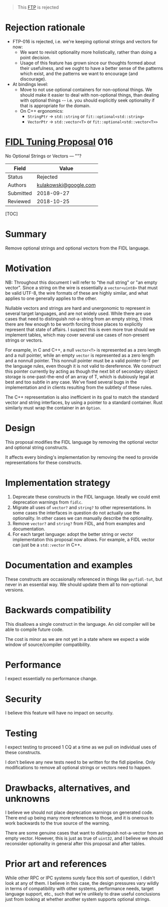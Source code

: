 > This [FTP](README.md) is rejected

# Rejection rationale

* FTP-016 is rejected, i.e. we're keeping optional strings and vectors for now:
    * We want to revisit optionality more holistically, rather than doing a
      point decision.
    * Usage of this feature has grown since our thoughts formed about their
      usefulness, and we ought to have a better sense of the patterns which
      exist, and the patterns we want to encourage (and discourage).
* At bindings level:
    * Move to not use optional containers for non-optional things.
      We should make it easier to deal with non-optional things, than
      dealing with optional things -- i.e. you should explicitly seek
      optionality if that is appropriate for the domain.
    * On C++ ergonomics:
        * `StringPtr` -> `std::string` or `fit::optional<std::string>`
        * `VectorPtr` -> `std::vector<T>` or `fit::optional<std::vector<T>>`

# [FIDL Tuning Proposal](README.md) 016

No Optional Strings or Vectors &mdash; ""?


Field     | Value
----------|--------------------------
Status    | Rejected
Authors   | kulakowski@google.com
Submitted | 2018-09-27
Reviewed  | 2018-10-25

[TOC]

# Summary

Remove optional strings and optional vectors from the FIDL language.

# Motivation

NB: Throughout this document I will refer to "the null string" or
"an empty vector".
Since a string on the wire is essentially a `vector<uint8>` that must be valid
UTF-8, the wire formats of these are highly similar, and what applies to
one generally applies to the other.

Nullable vectors and strings are hard and unergonomic to represent in
several target languages, and are not widely used.
While there are use cases that need to distinguish not-a-string from an
empty string, I think there are few enough to be worth forcing those places
to explicitly represent that state of affairs.
I suspect this is even more true should we implement tables, which may
cover several use cases of non-present strings or vectors.

For example, in C and C++, a null `vector<T>` is represented as a zero
length and a null pointer, while an empty `vector` is represented as a zero
length and a nonnull pointer.
This nonnull pointer must be a valid pointer-to-T per the language rules,
even though it is not valid to dereference.
We construct this pointer currently by acting as though the next bit of
secondary object storage is one-past-the-end of an array of T, which is
dubiously legal at best and too subtle in any case.
We've fixed several bugs in the implementation and in clients resulting
from the subtlety of these rules.

The C++ representation is also inefficient in its goal to match the
standard vector and string interfaces, by using a pointer to a standard
container.
Rust similarly must wrap the container in an `Option`.

# Design

This proposal modifies the FIDL language by removing the optional vector
and optional string constructs.

It affects every binding's implementation by removing the need to provide
representations for these constructs.

# Implementation strategy

1. Deprecate these constructs in the FIDL language.
   Ideally we could emit deprecation warnings from `fidlc`.
2. Migrate all uses of `vector?` and `string?` to other representations.
   In some cases the interfaces in question do not actually use the
   optionality.
   In other cases we can manually describe the optionality.
3. Remove `vector?` and `string?` from FIDL, and from examples and
   documentation.
4. For each target language: adopt the better string or vector
   implementation this proposal now allows.
   For example, a FIDL vector can just be a `std::vector` in C++.

# Documentation and examples

These constructs are occasionally referenced in things like `go/fidl-tut`,
but never in an essential way.
We should update them all to non-optional versions.

# Backwards compatibility

This disallows a single construct in the language.
An old compiler will be able to compile future code.

The cost is minor as we are not yet in a state where we expect a wide
window of source/compiler compatibility.

# Performance

I expect essentially no performance change.

# Security

I believe this feature will have no impact on security.

# Testing

I expect testing to proceed 1 CQ at a time as we pull on individual uses
of these constructs.

I don't believe any new tests need to be written for the fidl pipeline.
Only modifications to remove all optional strings or vectors need to
happen.

# Drawbacks, alternatives, and unknowns

I believe we should not place deprecation warnings on generated code.
There end up being many more references to those, and it is onerous to
work backwards to the true source of the warning.

There are some genuine cases that want to distinguish not-a-vector from an
empty vector. However, this is just as true of `uint32`, and I believe we
should reconsider optionality in general after this proposal and after
tables.

# Prior art and references

While other RPC or IPC systems surely face this sort of question, I didn't
look at any of them.
I believe in this case, the design pressures vary wildly in terms of
compatibility with other systems, performance needs, target language support,
etc., such that we're unlikely to draw useful conclusions just from
looking at whether another system supports optional strings.

